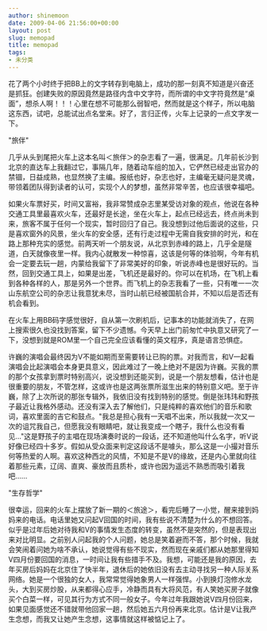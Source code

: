 ```yaml
---
author: shinemoon
date: 2009-04-06 21:56:00+00:00
layout: post
slug: memopad
title: memopad
tags:
- 未分类
---
```


花了两个小时终于把BB上的文字转存到电脑上，成功的那一刻真不知道是兴奋还是抓狂。创建失败的原因竟然是路径内含中文字符，而所谓的中文字符竟然是“桌面”，想杀人啊！！！心里在想不可能那么弱智吧，然而就是这个样子，所以电脑这东西，试吧，总能试出点名堂来。好了，言归正传，火车上记录的一点文字发一下。  
  
"旅伴"  
  
几乎从头到尾把火车上这本名叫＜旅伴＞的杂志看了一遍，很满足。几年前长沙到北京的直达车上我翻过它，事隔几年，随着动车组的加入，它俨然已经走出官办的禁锢，日益成熟，也显然换了主编。报纸也好，杂志也好，主编毫无疑问是灵魂，带领着团队得到读者的认可，实现个人的梦想，虽然非常辛苦，也应该很幸福吧。  
  
如果火车票好买，时间又富裕，我非常赞成杂志里某受访对象的观点，他说在各种交通工具里最喜欢火车，还最好是长途，坐在火车上，起点已经远去，终点尚未到来，旅客不属于任何一个现实，暂时回归了自己。我没想到过他后面说的这些，只是喜欢窗外的风景，坐火车的安全感，还有行走过程中无需自我安排的时光，和在路上那种充实的感觉。前两天听一个朋友说，从北京到赤峰的路上，几乎全是隧道，白天就像夜里一样。我内心就散发一种惊喜，这该是何等的体验啊，今年有机会一定要去玩一趟，内蒙给我留下了非常美好的印象，听说赤峰也是很好玩的。当然，回到交通工具上，如果是出差，飞机还是最好的。你可以在机场，在飞机上看到各种各样的人，那是另外一个世界。而飞机上的杂志我看了一些，只有唯一一次山东航空公司的杂志让我意犹未尽，当时山航已经被国航合并，不知以后是否还有机会看到。  
  
在火车上用BB码字感觉很好，自从第一次刷机后，记事本的功能就消失了，在网上搜索很久也没找到答案，留下不少遗憾。今天早上出门前匆忙中执意又研究了一下，没想到就是ROM里一个自己完全应该看懂的英文程序，真是语言恐惧症。  
  
许巍的演唱会最终因为V不能如期而至需要转让已购的票。对我而言，和V一起看演唱会比起演唱会本身更具意义，因此难过了一晚上绝对不是因为许巍。买我的票的那个女孩拿到票时特别高兴，说没想到还能买到，说是一个朋友想看，估计也是很重要的朋友，不管怎样，这或许也是这两张票所滋生出来的特别意义吧。至于许巍，除了上次所说的那张专辑外，我依旧没有找到特别的感觉。倒是张玮玮和野孩子最近让我格外感动。还没有深入去了解他们，只是纯粹的喜欢他们的音乐和歌词，喜欢里面的吉它和鼓点。"我总是担心我有一天唱不出来，所以我就一次又一次的诅咒我自己，但愿我没有眼睛吧，就让我变成一个瞎子，我什么也没有看见…"这是野孩子的主唱在现场演奏时说的一段话，还不知道他叫什么名字，听V说好像已经四十多岁。假如从受众面来判定这段话不是噱头，那么这是一小撮对音乐何等热爱的人啊。喜欢这种西北的风情，不知是不是V的缘故，还是内心里就向往着那些元素，辽阔、直爽、豪放而且质朴，或许也因为遥远不熟悉而吸引着我吧……  
  
"生存哲学"  
  
很幸运，回来的火车上摆放了新一期的＜旅途＞，看完后睡了一小觉，醒来接到妈妈来的电话。电话里她又问起V回国的时间，我有些说不清楚为什么的不想回答。似乎是过年后她对待我和V的事情发生态度的转变，虽然不是突然的，但是表现出来对比明显。之前别人问起我的个人问题，她总是笑着避而不答，那个时候，我就会笑闹着问她为啥不承认，她说觉得有些不现实，然而现在亲戚们都从她那里得知V四月份要回国的消息，一时间让我有些措手不及。我想，可能还是我的原因，去年买房后妈妈在北京住了快半年，退休后的她依旧没有去主动寻找另一种人际关系网络。她是一个很独的女人，我常常觉得她象男人一样强悍。小到换灯泡修水龙头，大到买房炒股，从来都得心应手，冷静而具有大将风范，有人笑她买房子就像买个白菜一样，可见其行为方式不同一般女子。今年过年我跟她说V四月份回来，如果见面感觉还不错就带他回家一趟，然后她五六月份再来北京。估计是V让我产生念想，而我又让她产生念想，这事情就这样被惦记上了。
